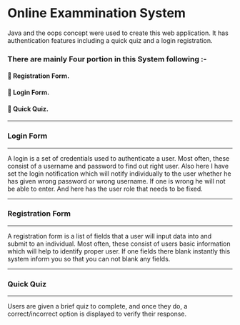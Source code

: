 # Online Exammination System

Java and the oops concept were used to create this web application. It has authentication features including a quick quiz and a login registration. 

### There are mainly Four portion in this System following :-

  #### 	Registration Form.

  #### 	Login Form.

  #### 	Quick Quiz.

  ___________________
### Login Form
___________________

A login is a set of credentials used to authenticate a user. Most often, these consist of a username and password to find out right user. Also here I have set the login notification which will notify individually to the user whether he has given wrong password or wrong username. If one is wrong he will not be able to enter. And here has the user role that needs to be fixed.

____________________
### Registration Form
____________________

A registration form is a list of fields that a user will input data into and submit to an individual. Most often, these consist of users basic information which will help to identify proper user. If one fields there blank instantly this system inform you so that you can not blank any fields. 

____________________
### Quick Quiz
____________________

Users are given a brief quiz to complete, and once they do, a correct/incorrect option is displayed to verify their response.


